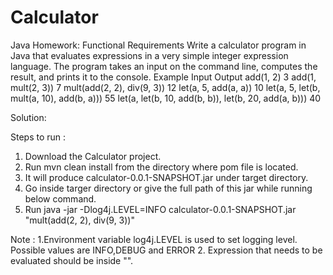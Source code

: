 # Calculator
Java Homework:
Functional Requirements
Write a calculator program in Java that evaluates expressions in a very simple integer expression language. The program takes an input on the command line, computes the result, and prints it to the console. Example
Input	                                                                        Output
add(1, 2)                                                                     	3
add(1, mult(2, 3))	                                                            7
mult(add(2, 2), div(9, 3))	                                                    12
let(a, 5, add(a, a))	                                                          10
let(a, 5, let(b, mult(a, 10), add(b, a)))	                                      55
let(a, let(b, 10, add(b, b)), let(b, 20, add(a, b)))	                          40

Solution:

Steps to run :
1. Download the Calculator project.
2. Run mvn clean install from the directory where pom file is located.
3. It will produce calculator-0.0.1-SNAPSHOT.jar under target directory.
4. Go inside targer directory or give the full path of this jar while running below command.
5. Run java -jar  -Dlog4j.LEVEL=INFO calculator-0.0.1-SNAPSHOT.jar "mult(add(2, 2), div(9, 3))"

Note : 
1.Environment variable log4j.LEVEL is used to set logging level. Possible values are INFO,DEBUG and ERROR
2. Expression that needs to be evaluated should be inside "".


